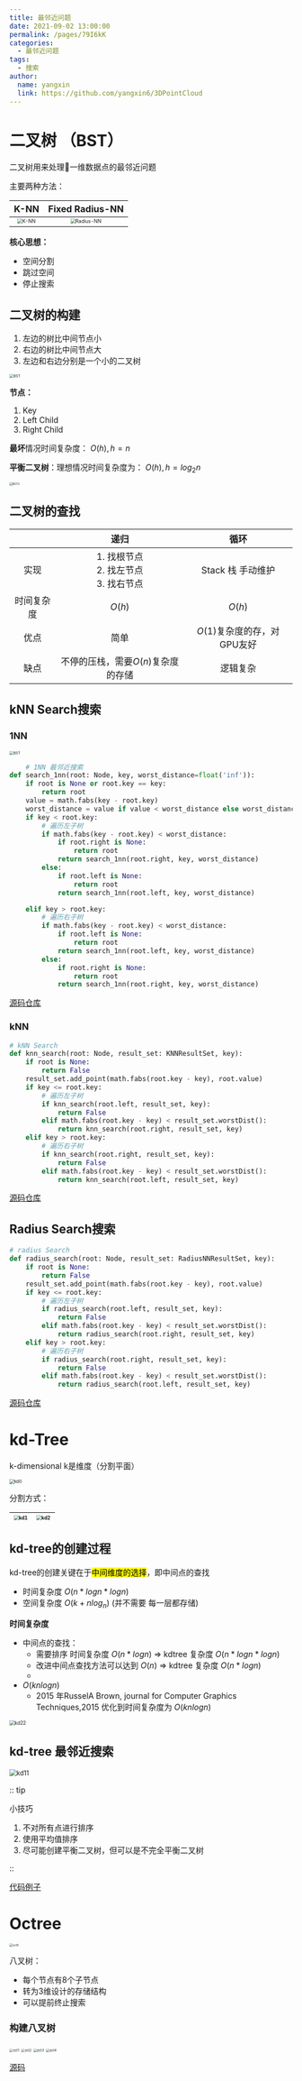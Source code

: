 ```yaml
---
title: 最邻近问题
date: 2021-09-02 13:00:00
permalink: /pages/79I6kK
categories: 
  - 最邻近问题
tags: 
  - 搜索
author: 
  name: yangxin
  link: https://github.com/yangxin6/3DPointCloud
---
```

# 二叉树 （BST）

二叉树用来处理一维数据点的最邻近问题

主要两种方法：

|                             K-NN                             |                       Fixed Radius-NN                        |
| :----------------------------------------------------------: | :----------------------------------------------------------: |
| <img src="https://cdn.jsdelivr.net/gh/yangxin6/img-hosting@master/images/K-NN.2cli9zheqj8k.jpg" alt="K-NN" style="zoom:54%;" /> | <img src="https://cdn.jsdelivr.net/gh/yangxin6/img-hosting@master/images/Radius-NN.1zr0svd875wg.jpg" alt="Radius-NN" style="zoom:54%;" /> |



**核心思想：** 

- 空间分割
- 跳过空间
- 停止搜索



## 二叉树的构建

1. 左边的树比中间节点小
2. 右边的树比中间节点大
3. 左边和右边分别是一个小的二叉树

<img src="https://cdn.jsdelivr.net/gh/yangxin6/img-hosting@master/images/BST.7c1mrspt3nw0.jpg" alt="BST" style="zoom:45%;" />



**节点：**

1. Key
2. Left Child
3. Right Child

**最坏**情况时间复杂度： $O(h), h=n$

**平衡二叉树**：理想情况时间复杂度为： $O(h), h = log_2n$

<img src="https://cdn.jsdelivr.net/gh/yangxin6/img-hosting@master/images/BST2.3gkyb2i5boo0.jpg" alt="BST2" style="zoom:35%;" />

## 二叉树的查找

|            |                        递归                         |            循环             |
| :--------: | :-------------------------------------------------: | :-------------------------: |
|    实现    | 1. 找根节点<br />2. 找左节点<br />3. 找右节点<br /> |      Stack 栈 手动维护      |
| 时间复杂度 |                       $O(h)$                        |           $O(h)$            |
|    优点    |                        简单                         | $O(1)$复杂度的存，对GPU友好 |
|    缺点    |         不停的压栈，需要$O(n)$复杂度的存储          |          逻辑复杂           |

## kNN Search搜索

### 1NN

<img src="https://cdn.jsdelivr.net/gh/yangxin6/img-hosting@master/images/BST.7c1mrspt3nw0.jpg" alt="BST" style="zoom:45%;" />

```python
	# 1NN 最邻近搜索
def search_1nn(root: Node, key, worst_distance=float('inf')):
    if root is None or root.key == key:
        return root
    value = math.fabs(key - root.key)
    worst_distance = value if value < worst_distance else worst_distance
    if key < root.key:
        # 遍历左子树
        if math.fabs(key - root.key) < worst_distance:
            if root.right is None:
                return root
            return search_1nn(root.right, key, worst_distance)
        else:
            if root.left is None:
                return root
            return search_1nn(root.left, key, worst_distance)

    elif key > root.key:
        # 遍历右子树
        if math.fabs(key - root.key) < worst_distance:
            if root.left is None:
                return root
            return search_1nn(root.left, key, worst_distance)
        else:
            if root.right is None:
                return root
            return search_1nn(root.right, key, worst_distance)
```

[源码仓库](https://github.com/yangxin6/3DPointCloud/blob/master/lesson2/bst.py)

### kNN

```python
# kNN Search
def knn_search(root: Node, result_set: KNNResultSet, key):
    if root is None:
        return False
    result_set.add_point(math.fabs(root.key - key), root.value)
    if key <= root.key:
        # 遍历左子树
        if knn_search(root.left, result_set, key):
            return False
        elif math.fabs(root.key - key) < result_set.worstDist():
            return knn_search(root.right, result_set, key)
    elif key > root.key:
        # 遍历右子树
        if knn_search(root.right, result_set, key):
            return False
        elif math.fabs(root.key - key) < result_set.worstDist():
            return knn_search(root.left, result_set, key)
```

[源码仓库](https://github.com/yangxin6/3DPointCloud/blob/master/lesson2/bst.py)

## Radius Search搜索

```python
# radius Search
def radius_search(root: Node, result_set: RadiusNNResultSet, key):
    if root is None:
        return False
    result_set.add_point(math.fabs(root.key - key), root.value)
    if key <= root.key:
        # 遍历左子树
        if radius_search(root.left, result_set, key):
            return False
        elif math.fabs(root.key - key) < result_set.worstDist():
            return radius_search(root.right, result_set, key)
    elif key > root.key:
        # 遍历右子树
        if radius_search(root.right, result_set, key):
            return False
        elif math.fabs(root.key - key) < result_set.worstDist():
            return radius_search(root.left, result_set, key)
```

[源码仓库](https://github.com/yangxin6/3DPointCloud/blob/master/lesson2/bst.py)

# kd-Tree

k-dimensional   k是维度（分割平面）

<img src="https://cdn.jsdelivr.net/gh/yangxin6/img-hosting@master/images/kd0.3ph98a7opsk0.jpg" alt="kd0" style="zoom:54%;" />

分割方式：

| <img src="https://cdn.jsdelivr.net/gh/yangxin6/img-hosting@master/images/kd1.3hty8jjaiug0.jpg" alt="kd1" style="zoom:54%;" /> | <img src="https://cdn.jsdelivr.net/gh/yangxin6/img-hosting@master/images/kd2.5fkl3qga0kc0.jpg" alt="kd2" style="zoom:54%;" /> |
| :----------------------------------------------------------: | :----------------------------------------------------------: |

## kd-tree的创建过程

kd-tree的创建关键在于<mark>中间维度的选择</mark>，即中间点的查找

- 时间复杂度 $O(n*logn*logn)$
- 空间复杂度 $O(k + nlog_n)$ (并不需要 每一层都存储)



**时间复杂度**

- 中间点的查找：
  - 需要排序 时间复杂度 $O(n*logn)$ => kdtree 复杂度 $O(n*logn*logn)$
  - 改进中间点查找方法可以达到 $O(n)$ => kdtree 复杂度 $O(n*logn)$
  - 
- $O(knlogn)$
  - 2015 年RusselA Brown, journal for Computer Graphics Techniques,2015 优化到时间复杂度为 $O(knlogn)$

<img src="https://cdn.jsdelivr.net/gh/yangxin6/img-hosting@master/images/kd22.4dvr2wdokxa0.gif" alt="kd22" style="zoom:60%;" />

## kd-tree 最邻近搜索



<img src="https://cdn.jsdelivr.net/gh/yangxin6/img-hosting@master/images/kd11.7czi5ewyeb00.gif" alt="kd11" style="zoom:80%;" />

:: tip

小技巧

1. 不对所有点进行排序
2. 使用平均值排序
3. 尽可能创建平衡二叉树，但可以是不完全平衡二叉树

::



[代码例子](https://github.com/yangxin6/3DPointCloud/blob/master/lesson2/kdtree.py)



# Octree

<img src="https://cdn.jsdelivr.net/gh/yangxin6/img-hosting@master/images/oct0.5y5jtnksyws0.jpg" alt="oct0" style="zoom:36%;" />

八叉树：

- 每个节点有8个子节点
- 转为3维设计的存储结构
- 可以提前终止搜索

### 构建八叉树

<img src="https://cdn.jsdelivr.net/gh/yangxin6/img-hosting@master/images/oct1.6psbywufo500.jpg" alt="oct1" style="zoom:40%;" />

<img src="https://cdn.jsdelivr.net/gh/yangxin6/img-hosting@master/images/oct2.xht0wlhzka8.jpg" alt="oct2" style="zoom:40%;" />

<img src="https://cdn.jsdelivr.net/gh/yangxin6/img-hosting@master/images/oct3.52dsjg9jaj40.jpg" alt="oct3" style="zoom:40%;" />

<img src="https://cdn.jsdelivr.net/gh/yangxin6/img-hosting@master/images/oct4.ofoyqn71or4.jpg" alt="oct4" style="zoom:40%;" />

[源码](https://github.com/yangxin6/3DPointCloud/blob/master/lesson2/octree.py)


